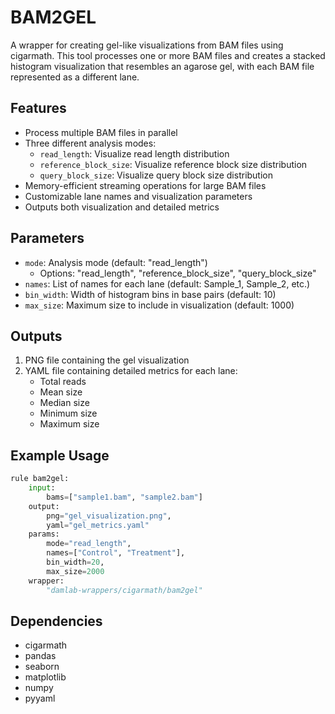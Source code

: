 # BAM2GEL

A wrapper for creating gel-like visualizations from BAM files using cigarmath. This tool processes one or more BAM files and creates a stacked histogram visualization that resembles an agarose gel, with each BAM file represented as a different lane.

## Features

- Process multiple BAM files in parallel
- Three different analysis modes:
  - `read_length`: Visualize read length distribution
  - `reference_block_size`: Visualize reference block size distribution
  - `query_block_size`: Visualize query block size distribution
- Memory-efficient streaming operations for large BAM files
- Customizable lane names and visualization parameters
- Outputs both visualization and detailed metrics

## Parameters

- `mode`: Analysis mode (default: "read_length")
  - Options: "read_length", "reference_block_size", "query_block_size"
- `names`: List of names for each lane (default: Sample_1, Sample_2, etc.)
- `bin_width`: Width of histogram bins in base pairs (default: 10)
- `max_size`: Maximum size to include in visualization (default: 1000)

## Outputs

1. PNG file containing the gel visualization
2. YAML file containing detailed metrics for each lane:
   - Total reads
   - Mean size
   - Median size
   - Minimum size
   - Maximum size

## Example Usage

```python
rule bam2gel:
    input:
        bams=["sample1.bam", "sample2.bam"]
    output:
        png="gel_visualization.png",
        yaml="gel_metrics.yaml"
    params:
        mode="read_length",
        names=["Control", "Treatment"],
        bin_width=20,
        max_size=2000
    wrapper:
        "damlab-wrappers/cigarmath/bam2gel"
```

## Dependencies

- cigarmath
- pandas
- seaborn
- matplotlib
- numpy
- pyyaml 